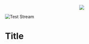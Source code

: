 <div style="text-align:center"><img src ="/images/progress-images/test-stream-result-crop" /></div>

![Test Stream](/images/progress-images/test-stream-result-crop)

# Title
